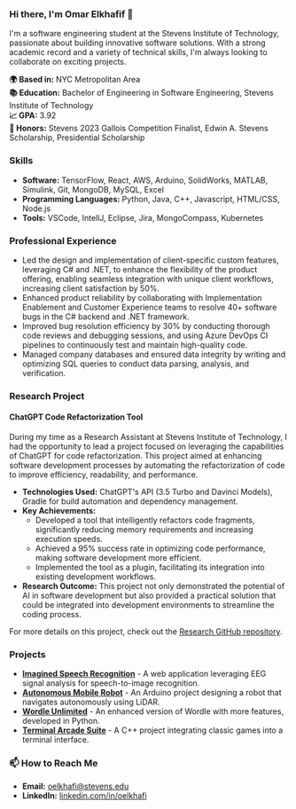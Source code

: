 ### Hi there, I'm Omar Elkhafif 👋

I'm a software engineering student at the Stevens Institute of Technology, passionate about building innovative software solutions. With a strong academic record and a variety of technical skills, I'm always looking to collaborate on exciting projects.

**🌍 Based in:** NYC Metropolitan Area  
**📚 Education:** Bachelor of Engineering in Software Engineering, Stevens Institute of Technology  
**📈 GPA:** 3.92  
**🏅 Honors:** Stevens 2023 Gallois Competition Finalist, Edwin A. Stevens Scholarship, Presidential Scholarship

### Skills
- **Software:** TensorFlow, React, AWS, Arduino, SolidWorks, MATLAB, Simulink, Git, MongoDB, MySQL, Excel
- **Programming Languages:** Python, Java, C++, Javascript, HTML/CSS, Node.js
- **Tools:** VSCode, IntellJ, Eclipse, Jira, MongoCompass, Kubernetes

### Professional Experience
- Led the design and implementation of client-specific custom features, leveraging C# and .NET, to enhance the flexibility
of the product offering, enabling seamless integration with unique client workflows, increasing client satisfaction by 50%.
- Enhanced product reliability by collaborating with Implementation Enablement and Customer Experience teams to
resolve 40+ software bugs in the C# backend and .NET framework.
- Improved bug resolution efficiency by 30% by conducting thorough code reviews and debugging sessions, and using Azure
DevOps CI pipelines to continuously test and maintain high-quality code.
- Managed company databases and ensured data integrity by writing and optimizing SQL queries to conduct data parsing,
analysis, and verification.


### Research Project

#### ChatGPT Code Refactorization Tool
During my time as a Research Assistant at Stevens Institute of Technology, I had the opportunity to lead a project focused on leveraging the capabilities of ChatGPT for code refactorization. This project aimed at enhancing software development processes by automating the refactorization of code to improve efficiency, readability, and performance.

- **Technologies Used:** ChatGPT's API (3.5 Turbo and Davinci Models), Gradle for build automation and dependency management.
- **Key Achievements:**
  - Developed a tool that intelligently refactors code fragments, significantly reducing memory requirements and increasing execution speeds.
  - Achieved a 95% success rate in optimizing code performance, making software development more efficient.
  - Implemented the tool as a plugin, facilitating its integration into existing development workflows.
- **Research Outcome:** This project not only demonstrated the potential of AI in software development but also provided a practical solution that could be integrated into development environments to streamline the coding process.

For more details on this project, check out the [Research GitHub repository](https://github.com/oelkhafi/Chat_Gpt-tool).

### Projects
- [**Imagined Speech Recognition**](#) - A web application leveraging EEG signal analysis for speech-to-image recognition.
- [**Autonomous Mobile Robot**](https://github.com/oelkhafi/autonomous_Mobile_Robot) - An Arduino project designing a robot that navigates autonomously using LiDAR.
- [**Wordle Unlimited**](https://github.com/oelkhafi/Wordle-Project) - An enhanced version of Wordle with more features, developed in Python.
- [**Terminal Arcade Suite**](https://github.com/oelkhafi/miniGames_project) - A C++ project integrating classic games into a terminal interface.

### 📫 How to Reach Me
- **Email:** [oelkhafi@stevens.edu](mailto:oelkhafi@stevens.edu)
- **LinkedIn:** [linkedin.com/in/oelkhafi](https://www.linkedin.com/in/oelkhafi)
